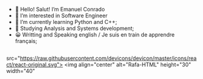 - 👋 Hello! Salut! I’m Emanuel Conrado
- 👀 I’m interested in Software Engineer
- 🌱 I’m currently learning Python and C++;
- 📖 Studying Analysis and Systems development;
- 😀 Writting and Speaking english / Je suis en train de apprendre français;



##
src="https://raw.githubusercontent.com/devicons/devicon/master/icons/react/react-original.svg">
  <img align="center" alt="Rafa-HTML" height="30" width="40" 



